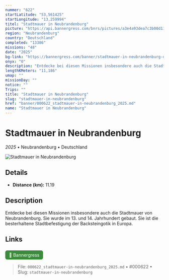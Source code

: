 ```yaml
---
nummer: "622"
startLatitude: "53,561425"
startLongitude: "13,259994"
titel: "Stadtmauer in Neubrandenburg"
picture: "https://api.bannergress.com/bnrs/pictures/a3e4a93dea7c3b00d11dfa7c64c2d3d2"
region: "Neubrandenburg"
country: "Deutschland"
completed: "13386"
missions: "48"
date: "2025"
bg-link: "https://bannergress.com/banner/stadtmauer-in-neubrandenburg-db62"
onyx: "0"
description: "Entdecke bei diesen Missionen insbesondere auch die Stadtmauer von Neubrandenburg. Sie wurde im 13. und 14. Jahrhundert gebaut. Sie ist die besterhaltene Stadtbefestigung der Backsteingotik in Europa."
lengthKMeters: "11,186"
umap: ""
missionDay: ""
notice: ""
Trips: ""
title: "Stadtmauer in Neubrandenburg"
slug: "stadtmauer-in-neubrandenburg"
href: "banner/000622_stadtmauer-in-neubrandenburg_2025.md"
name: "Stadtmauer in Neubrandenburg"
---
```

# Stadtmauer in Neubrandenburg

*2025* • Neubrandenburg • Deutschland

![Stadtmauer in Neubrandenburg](https://api.bannergress.com/bnrs/pictures/a3e4a93dea7c3b00d11dfa7c64c2d3d2)



## Details
- **Distance (km):** 11.19






## Description
Entdecke bei diesen Missionen insbesondere auch die Stadtmauer von Neubrandenburg. Sie wurde im 13. und 14. Jahrhundert gebaut. Sie ist die besterhaltene Stadtbefestigung der Backsteingotik in Europa.



## Links
<a href="https://bannergress.com/banner/stadtmauer-in-neubrandenburg-db62" style="display:inline-block;margin:6px 8px 0 0;padding:6px 12px;background:#3c8b3c;color:#fff;text-decoration:none;border-radius:6px;">🔗 Bannergress</a>




> File: `000622_stadtmauer-in-neubrandenburg_2025.md` • #000622 • Slug: `stadtmauer-in-neubrandenburg`
